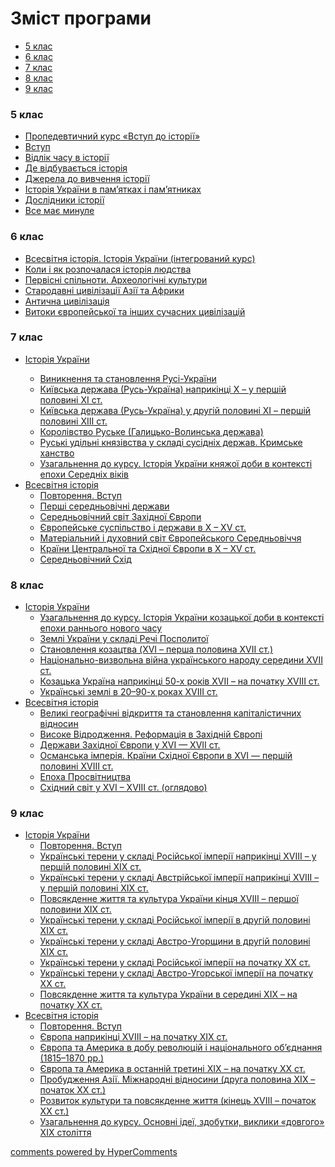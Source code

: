 <div id="hypercomments_widget" class="js-hypercomments-widget invisible"></div>

# Зміст програми

<div>
  <!-- Nav tabs -->
  <ul class="nav nav-tabs" role="tablist">
    <li role="presentation" class="active"><a href="#home" aria-controls="home" role="tab" data-toggle="tab">5 клас</a></li>
    <li role="presentation"><a href="#menu1" aria-controls="menu1" role="tab" data-toggle="tab">6 клас</a></li>
    <li role="presentation"><a href="#menu2" aria-controls="menu2" role="tab" data-toggle="tab">7 клас</a></li>
    <li role="presentation"><a href="#menu3" aria-controls="menu3" role="tab" data-toggle="tab">8 клас</a></li>
    <li role="presentation"><a href="#menu4" aria-controls="menu4" role="tab" data-toggle="tab">9 клас</a></li>
  </ul>
  <!-- Tab panes -->
  <div class="tab-content">
    <div role="tabpanel" class="tab-pane active" id="home"><h3>5 клас</h3>
<ul type="disc">
    <li><a href="1/5_klas.md">Пропедевтичний курс «Вступ до історії»</a></li>
    <li><a href="1/vstup.md">Вступ</a></li>
    <li><a href="1/chas.md">Відлік часу в історії</a></li>
    <li><a href="1/de_vidbuvaetsya_istoriya.md">Де відбувається історія</a></li>
    <li><a href="1/dzherela.md">Джерела до вивчення історії</a></li>
    <li><a href="1/istoriya_v_pamyatkakh_i_pamyatnykach.md">Історія України в пам’ятках і пам’ятниках</a></li>
    <li><a href="1/doslydnyky.md">Дослідники історії</a></li>
    <li><a href="1/vse_maye_mynule.md">Все має минуле</a></li>
</ul>
</div>
<div role="tabpanel" class="tab-pane" id="menu1"><h3>6 клас</h3>
<ul type="disc">
    <li><a href="3/inegrovanyu_kurs.md">Всесвітня історія. Історія України (інтегрований курс)</a></li>
    <li><a href="3/istoriya_ludstva.md">Коли і як розпочалася історія людства</a></li>
    <li><a href="3/pervysny_chasy.md">Первісні спільноти. Археологічні культури</a></li>
    <li><a href="3/starodavni_aziya_ta_afrika.md">Стародавні цивілізації Азії та Африки</a></li>
    <li><a href="3/antychnyst.md">Антична цивілізація</a></li>
    <li><a href="3/evropeyski_ta_sukhasny_civiliazaciyi.md">Витоки європейської та інших сучасних цивілізацій</a></li>
</ul>
</div>
<div role="tabpanel" class="tab-pane" id="menu2"><h3>7 клас</h3>
<ul type="disc">
    <li><a href="4/istoriya_ukrainy.md">Історія України</a></li>
        <ul>
            <li><a href="4/rus_ukraina.md">Виникнення та становлення Русі-України</a></li>
            <li><a href="4/kievska_derzhava.md">Київська держава (Русь-Україна) наприкінці Х – у першій половині ХІ ст.</a></li>
            <li><a href="4/kievska_derzhava_xi_xiii.md">Київська держава (Русь-Україна) у другій половині ХІ – першій половині ХІІІ ст.</a></li>
            <li><a href="4/galycko_valynska_derzhava.md">Королівство Руське (Галицько-Волинська держава)</a></li>
            <li><a href="4/ukr_zemly_u_sklady_vkl_ta_inshych_derzhav.md">Руські удільні князівства у складі сусідніх держав. Кримське ханство</a></li>
            <li><a href="4/uzagalnennya.md">Узагальнення до курсу. Історія України княжої доби в контексті епохи Середніх віків</a></li>
        </ul>
    <li><a href="5/vsesvitnya_istoriya.md">Всесвітня історія</a>
        <ul>    
            <li><a href="5/povtorennya_vstup.md">Повторення. Вступ</a></li>
            <li><a href="5/pershi_serednovichni_derzhavy.md">Перші середньовічні держави</a></li>
            <li><a href="5/serednyovichhya_zkh_evropa.md">Середньовічний світ Західної Європи</a></li>
            <li><a href="5/evropeyske_suspilstvo.md">Європейське суспільство і держави в Х – ХV ст.</a></li>
            <li><a href="5/mat_ta_dukh_svyt_evrop_serednyovychhya.md">Матеріальний і духовний світ Європейського Середньовіччя</a></li>
            <li><a href="5/krainy_centraknoyi_ta_skhidnoyi_evropy.md">Країни Центральної та Східної Європи в Х – ХV ст.</a></li>
            <li><a href="5/serednyovichniy_skhid.md">Середньовічний Схід</a></li>
        </ul>
    </li>
</ul>
</div>
<div role="tabpanel" class="tab-pane" id="menu3"><h3>8 клас</h3>
<ul type="disc">
    <li><a href="6/istoriya_ukrainy.md">Історія України</a>
    <ul>
        <li><a href="6/povtorennya_vstup.md">Узагальнення до курсу. Історія України козацької доби в контексті епохи раннього нового часу</a></li>
        <li><a href="6/ukr_zemli_v_xvi_st.md">Землі України у складі Речі Посполитої</a></li>
        <li><a href="6/ukr_zemli_v_xvi_xvii_st.md">Становлення козацтва (XVI – перша половина XVII ст.)</a></li>
        <li><a href="6/nacionalno_vyzvolna_viyna.md">Національно-визвольна війна українського народу середини XVII ст.</a></li>
        <li><a href="6/ukr_zemli_v_xvii_xviii_st.md">Козацька Україна наприкінці 50-х років XVII – на початку XVIII ст.</a></li>
        <li><a href="6/ukr_zemli_v_20_90_rokach_xviii_st.md">Українські землі в 20–90-х роках XVIII ст.</a></li>
    </ul>
    </li>
    <li><a href="7/vsesvitnya_istoriya.md">Всесвітня історія</a>
        <ul>
            <li><a href="7/velyki_geografychni_vidkrittya.md">Великі географічні відкриття та становлення капіталістичних відносин</a></li>
            <li><a href="7/vydrodzhennya_reformaciya.md">Високе Відродження. Реформація в Західній Європі</a></li>
            <li><a href="7/derzhavy_zakhidnoyi_evropy.md">Держави Західної Європи у ХVІ — ХVІІ ст.</a></li>
            <li><a href="7/osmanska_imperiya_krayiny_skhidnoyi_evropy.md">Османська імперія. Країни Східної Європи в XVI — першій половині XVIII ст.</a></li>
            <li><a href="7/epokha_prosvytnyctva.md">Епоха Просвітництва</a></li>
            <li><a href="7/skhidniy_svyt.md">Східний світ у ХVІ – ХVІІІ ст. (оглядово)</a></li>
        </ul>
    </li>
</ul>
</div>
<div role="tabpanel" class="tab-pane" id="menu4"><h3>9 клас</h3>
<ul type="disc">
<li><a href="8/istoriya_ukrainy.md">Історія України</a>
        <ul><li><a href="8/povtorennya_vstup.md">Повторення. Вступ</a></li>
            <li><a href="8/ukr_tereny_ХVІІІ_ХІХ.md">Українські терени у складі Російської імперії наприкінці ХVІІІ – у першій половині ХІХ ст.</a></li>
            <li><a href="8/ukr_tereny_ХVІІІ_ХІХ2.md">Українські терени у складі Австрійської імперії наприкінці ХVІІІ – у першій половині ХІХ ст.</a></li>
            <li><a href="8/ukr_tereny_ХVІІІ_ХІХ3.md">Повсякденне життя та культура України кінця ХVІІІ – першої половини ХІХ ст.</a></li>
            <li><a href="8/ukr_tereny_ХІХ.md">Українські терени у складі Російської імперії в другій половині ХІХ ст.</a></li>
            <li><a href="8/ukr_tereny_ХІХ2.md">Українські терени у складі Австро-Угорщини в другій половині ХІХ ст.</a></li>
            <li><a href="8/ukr_tereny_ХX.md">Українські терени у складі Російської імперії на початку ХХ ст.</a></li>
            <li><a href="8/ukr_tereny_ХХ2.md">Українські терени у складі Австро-Угорської імперії на початку ХХ ст.</a>
            </li>
            <li><a href="8/ukr_tereny_ХІХ_XX.md">Повсякденне життя та культура України в середині ХІХ – на початку ХХ ст.</a>
            </li>
        </ul>
    </li>
    <li><a href="9/vsesvitnya_istoriya.md">Всесвітня історія</a>
        <ul>
            <li><a href="9/vstup.md">Повторення. Вступ</a></li>
            <li><a href="9/evropa_ta_amerika.md">Європа наприкінці ХVІІІ – на початку ХІХ ст.</a></li>
            <li><a href="9/evropa_ta_amerika_u_dobu_obyednannya_ta_modernizaciyi_suspilstva.md">Європа та Америка в добу революцій і національного об’єднання (1815–1870 рр.)</a></li>
            <li><a href="9/utverdzhennya_industrialnogo_suspilstva.md">Європа та Америка в останній третині ХІХ – на початку ХХ ст.</a></li>
            <li><a href="9/mizhnarodny_vidnosyny.md">Пробудження Азії. Міжнародні відносини (друга половина ХІХ – початок ХХ ст.)</a></li>
            <li><a href="9/kultura_narodyv_svitu.md">Розвиток культури та повсякденне життя (кінець ХVІІІ – початок ХХ ст.)</a></li>
            <li><a href="9/uzagalnennya.md">Узагальнення до курсу. Основні ідеї, здобутки, виклики «довгого» XIX століття</a></li>
        </ul>
    </li>
</ul>
</div>


<div class="js-hypercomments-container">
<a href="http://hypercomments.com" class="hc-link" title="comments widget">comments powered by HyperComments</a>
</div>